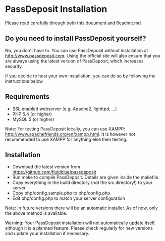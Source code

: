 # PassDeposit Installation

Please read carefully through both this document and Readme.md


## Do you need to install PassDeposit yourself?

No, you don't have to. You can use PassDeposit without installation at <http://www.passdeposit.com>. Using the official site will also ensure that you are always using the latest version of PassDeposit, which increases security.

If you decide to host your own installation, you can do so by following the instructions below.


## Requirements

* SSL enabled webserver (e.g. Apache2, lighttpd, ...)
* PHP 5.4 (or higher)
* MySQL 5 (or higher)

Note: For testing PassDeposit locally, you can use XAMPP: <http://www.apachefriends.org/en/xampp.html>. It is however not recommended to use XAMPP for anything else then testing.


## Installation

* Download the latest version from <https://github.com/fluidblue/passdeposit>
* Run make to compile PassDeposit. Details are given inside the makefile.
* Copy everything in the build directory (not the src directory!) to your server
* Copy php/config.sample.php to php/config.php
* Edit php/config.php to match your server configuration

Note: In future versions there will be an automatic installer. As of now, only the above method is available.

Warning: Your PassDeposit installation will not automatically update itself, although it is a planned feature. Please check regularly for new versions and update your installation if necessary.
